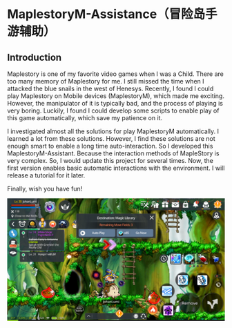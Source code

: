 # MaplestoryM-Assistance（冒险岛手游辅助）

## Introduction

Maplestory is one of my favorite video games when I was a Child. There are too many memory of Maplestory for me. I still missed the time when I attacked the blue snails in the west of Henesys. Recently, I found I could play Maplestory on Mobile devices (MaplestoryM), which made me exciting. However, the manipulator of it is typically bad, and the process of playing is very boring. Luckily, I found I could develop some scripts to enable play of this game automatically, which save my patience on it. 

I investigated almost all the solutions for play MaplestoryM automatically. I learned a lot from these solutions. However, I find these solutions are not enough smart to enable a long time auto-interaction. So I developed this MaplestoryM-Assistant. Because the interaction methods of MapleStory is very complex. So, I would update this project for several times. Now, the first version enables basic automatic interactions with the environment. I will release a tutorial for it later.

Finally, wish you have fun!


![MapleStoryM](./img.png)
